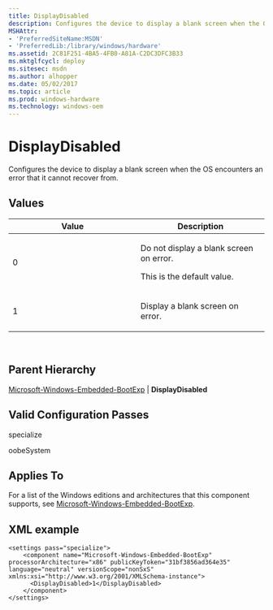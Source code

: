 ```yaml
---
title: DisplayDisabled
description: Configures the device to display a blank screen when the OS encounters an error that it cannot recover from.
MSHAttr:
- 'PreferredSiteName:MSDN'
- 'PreferredLib:/library/windows/hardware'
ms.assetid: 2C81F251-4BA5-4FB0-A81A-C2DC3DFC3B33
ms.mktglfcycl: deploy
ms.sitesec: msdn
ms.author: alhopper
ms.date: 05/02/2017
ms.topic: article
ms.prod: windows-hardware
ms.technology: windows-oem
---
```


# DisplayDisabled


Configures the device to display a blank screen when the OS encounters an error that it cannot recover from.

## Values


<table>
<colgroup>
<col width="50%" />
<col width="50%" />
</colgroup>
<thead>
<tr class="header">
<th>Value</th>
<th>Description</th>
</tr>
</thead>
<tbody>
<tr class="odd">
<td><p>0</p></td>
<td><p>Do not display a blank screen on error.</p>
<p>This is the default value.</p></td>
</tr>
<tr class="even">
<td><p>1</p></td>
<td><p>Display a blank screen on error.</p></td>
</tr>
</tbody>
</table>

 

## Parent Hierarchy


[Microsoft-Windows-Embedded-BootExp](microsoft-windows-embedded-bootexp.md) | **DisplayDisabled**

## Valid Configuration Passes


specialize

oobeSystem

## Applies To


For a list of the Windows editions and architectures that this component supports, see [Microsoft-Windows-Embedded-BootExp](microsoft-windows-embedded-bootexp.md).

## XML example


```
<settings pass="specialize">
    <component name="Microsoft-Windows-Embedded-BootExp" processorArchitecture="x86" publicKeyToken="31bf3856ad364e35" language="neutral" versionScope="nonSxS" xmlns:xsi="http://www.w3.org/2001/XMLSchema-instance">
      <DisplayDisabled>1</DisplayDisabled>
    </component>
</settings>
```

 

 






